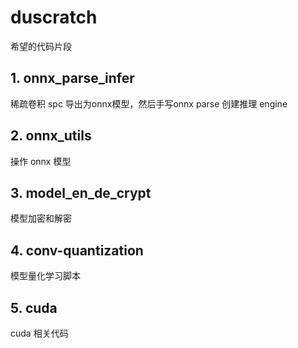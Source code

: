 # duscratch
希望的代码片段

## 1. onnx_parse_infer
稀疏卷积 spc 导出为onnx模型，然后手写onnx parse 创建推理 engine

## 2. onnx_utils
操作 onnx 模型

## 3. model_en_de_crypt
模型加密和解密

## 4. conv-quantization
模型量化学习脚本

## 5. cuda
cuda 相关代码

